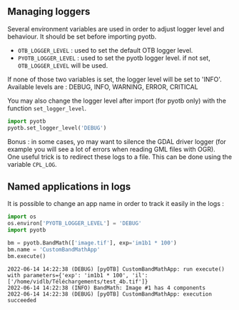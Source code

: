 ## Managing loggers

Several environment variables are used in order to adjust logger level and behaviour. It should be set before importing pyotb.  

- `OTB_LOGGER_LEVEL` : used to set the default OTB logger level.
- `PYOTB_LOGGER_LEVEL` : used to set the pyotb logger level. if not set, `OTB_LOGGER_LEVEL` will be used.

If none of those two variables is set, the logger level will be set to 'INFO'.  
Available levels are : DEBUG, INFO, WARNING, ERROR, CRITICAL  

You may also change the logger level after import (for pyotb only) with the function `set_logger_level`.
```python
import pyotb
pyotb.set_logger_level('DEBUG')
```

Bonus : in some cases, yo may want to silence the GDAL driver logger (for example you will see a lot of errors when reading GML files with OGR).  
One useful trick is to redirect these logs to a file. This can be done using the variable `CPL_LOG`.

## Named applications in logs

It is possible to change an app name in order to track it easily in the logs :  
```python
import os
os.environ['PYOTB_LOGGER_LEVEL'] = 'DEBUG'
import pyotb

bm = pyotb.BandMath(['image.tif'], exp='im1b1 * 100')
bm.name = 'CustomBandMathApp'
bm.execute()
```
```text
2022-06-14 14:22:38 (DEBUG) [pyOTB] CustomBandMathApp: run execute() with parameters={'exp': 'im1b1 * 100', 'il': ['/home/vidlb/Téléchargements/test_4b.tif']}
2022-06-14 14:22:38 (INFO) BandMath: Image #1 has 4 components
2022-06-14 14:22:38 (DEBUG) [pyOTB] CustomBandMathApp: execution succeeded
```